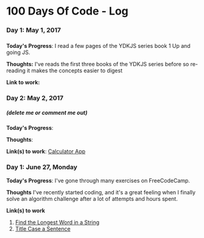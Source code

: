 # 100 Days Of Code - Log

### Day 1: May 1, 2017
##### 

**Today's Progress**: I read a few pages of the YDKJS series book 1 Up and going JS.

**Thoughts:** I've reads the first three books of  the YDKJS series before so re-reading it makes the concepts easier to digest

**Link to work:** []()

### Day 2: May 2, 2017 
##### (delete me or comment me out)

**Today's Progress**: 

**Thoughts**: 

**Link(s) to work**: [Calculator App](http://www.example.com)


### Day 1: June 27, Monday

**Today's Progress**: I've gone through many exercises on FreeCodeCamp.

**Thoughts** I've recently started coding, and it's a great feeling when I finally solve an algorithm challenge after a lot of attempts and hours spent.

**Link(s) to work**
1. [Find the Longest Word in a String](https://www.freecodecamp.com/challenges/find-the-longest-word-in-a-string)
2. [Title Case a Sentence](https://www.freecodecamp.com/challenges/title-case-a-sentence)
